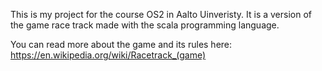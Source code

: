 This is my project for the course OS2 in Aalto Uinveristy. 
It is a version of the game race track made with the scala programming language.

You can read more about the game and its rules here:
https://en.wikipedia.org/wiki/Racetrack_(game)

